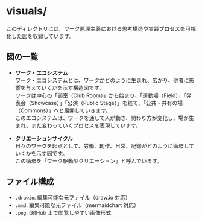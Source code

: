 # visuals/

このディレクトリには、ワーク原理主義における思考構造や実践プロセスを可視化した図を収録しています。

## 図の一覧

- **ワーク・エコシステム**  
  ワーク・エコシステムとは、ワークがどのように生まれ、広がり、他者に影響を与えていくかを示す構造図です。  
  ワークは中心の「部室（Club Room）」から始まり、「運動場（Field）」「発表会（Showcase）」「公演（Public Stage）」を経て、「公共・共有の場（Commons）」へと展開していきます。  
  このエコシステムは、ワークを通して人が動き、関わり方が変化し、場が生まれ、また変わっていくプロセスを表現しています。

- **クリエーションサイクル**  
  日々のワークを起点として、労働、創作、日常、記録がどのように循環していくかを示す図です。  
  この循環を「ワーク駆動型クリエーション」と呼んでいます。

## ファイル構成

- `.drawio`: 編集可能な元ファイル（draw.io 対応）
- `.mmd`: 編集可能な元ファイル（mermaidchart 対応）
- `.png`: GitHub 上で閲覧しやすい画像形式
